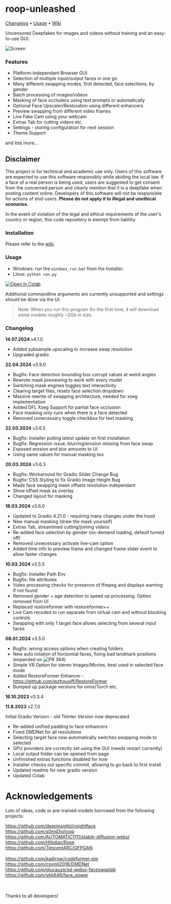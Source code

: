 # roop-unleashed

[Changelog](#changelog) • [Usage](#usage) • [Wiki](https://github.com/C0untFloyd/roop-unleashed/wiki)


Uncensored Deepfakes for images and videos without training and an easy-to-use GUI.


![Screen](https://github.com/C0untFloyd/roop-unleashed/assets/131583554/6ee6860d-efbe-4337-8c62-a67598863637)

### Features

- Platform-independant Browser GUI
- Selection of multiple input/output faces in one go
- Many different swapping modes, first detected, face selections, by gender
- Batch processing of images/videos
- Masking of face occluders using text prompts or automatically
- Optional Face Upscaler/Restoration using different enhancers
- Preview swapping from different video frames
- Live Fake Cam using your webcam
- Extras Tab for cutting videos etc.
- Settings - storing configuration for next session
- Theme Support

and lots more...


## Disclaimer

This project is for technical and academic use only.
Users of this software are expected to use this software responsibly while abiding the local law. If a face of a real person is being used, users are suggested to get consent from the concerned person and clearly mention that it is a deepfake when posting content online. Developers of this software will not be responsible for actions of end-users.
**Please do not apply it to illegal and unethical scenarios.**

In the event of violation of the legal and ethical requirements of the user's country or region, this code repository is exempt from liability

### Installation

Please refer to the [wiki](https://github.com/C0untFloyd/roop-unleashed/wiki).




### Usage

- Windows: run the `windows_run.bat` from the Installer.
- Linux: `python run.py`

<a target="_blank" href="https://colab.research.google.com/github/C0untFloyd/roop-unleashed/blob/main/roop-unleashed.ipynb">
  <img src="https://colab.research.google.com/assets/colab-badge.svg" alt="Open In Colab"/>
</a>
  

Additional commandline arguments are currently unsupported and settings should be done via the UI.

> Note: When you run this program for the first time, it will download some models roughly ~2Gb in size.




### Changelog

**14.07.2024** v4.1.0

- Added subsample upscaling to increase swap resolution
- Upgraded gradio


**22.04.2024** v3.9.0

- Bugfix: Face detection bounding box corrupt values at weird angles
- Rewrote mask previewing to work with every model
- Switching mask engines toggles text interactivity
- Clearing target files, resets face selection dropdown
- Massive rewrite of swapping architecture, needed for xseg implementation
- Added DFL Xseg Support for partial face occlusion
- Face masking only runs when there is a face detected
- Removed unnecessary toggle checkbox for text masking


**22.03.2024** v3.6.5

- Bugfix: Installer pulling latest update on first installation
- Bugfix: Regression issue, blurring/erosion missing from face swap
- Exposed erosion and blur amounts to UI
- Using same values for manual masking too


**20.03.2024** v3.6.3

- Bugfix: Workaround for Gradio Slider Change Bug
- Bugfix: CSS Styling to fix Gradio Image Height Bug
- Made face swapping mask offsets resolution independant
- Show offset mask as overlay
- Changed layout for masking


**18.03.2024** v3.6.0

- Updated to Gradio 4.21.0 - requiring many changes under the hood
- New manual masking (draw the mask yourself)
- Extras Tab, streamlined cutting/joining videos
- Re-added face selection by gender (on-demand loading, default turned off)
- Removed unnecessary activate live-cam option
- Added time info to preview frame and changed frame slider event to allow faster changes


**10.03.2024** v3.5.5

- Bugfix: Installer Path Env
- Bugfix: file attributes
- Video processing checks for presence of ffmpeg and displays warning if not found
- Removed gender + age detection to speed up processing. Option removed from UI
- Replaced restoreformer with restoreformer++
- Live Cam recoded to run separate from virtual cam and without blocking controls
- Swapping with only 1 target face allows selecting from several input faces



**08.01.2024** v3.5.0

- Bugfix: wrong access options when creating folders
- New auto rotation of horizontal faces, fixing bad landmark positions (expanded on ![PR 364](https://github.com/C0untFloyd/roop-unleashed/pull/364))
- Simple VR Option for stereo Images/Movies, best used in selected face mode
- Added RestoreFormer Enhancer - https://github.com/wzhouxiff/RestoreFormer
- Bumped up package versions for onnx/Torch etc.   


**16.10.2023** v3.3.4

**11.8.2023** v2.7.0

Initial Gradio Version - old TkInter Version now deprecated

- Re-added unified padding to face enhancers
- Fixed DMDNet for all resolutions
- Selecting target face now automatically switches swapping mode to selected
- GPU providers are correctly set using the GUI (needs restart currently)
- Local output folder can be opened from page
- Unfinished extras functions disabled for now
- Installer checks out specific commit, allowing to go back to first install
- Updated readme for new gradio version
- Updated Colab


# Acknowledgements

Lots of ideas, code or pre-trained models borrowed from the following projects:

https://github.com/deepinsight/insightface<br />
https://github.com/s0md3v/roop<br />
https://github.com/AUTOMATIC1111/stable-diffusion-webui<br /> 
https://github.com/Hillobar/Rope<br />
https://github.com/TencentARC/GFPGAN<br />   
https://github.com/kadirnar/codeformer-pip<br />
https://github.com/csxmli2016/DMDNet<br />
https://github.com/glucauze/sd-webui-faceswaplab<br />
https://github.com/ykk648/face_power<br />

<br />
<br />
Thanks to all developers!

